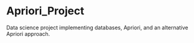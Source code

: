 # Apriori_Project
Data science project implementing databases, Apriori, and an alternative Apriori approach. 
